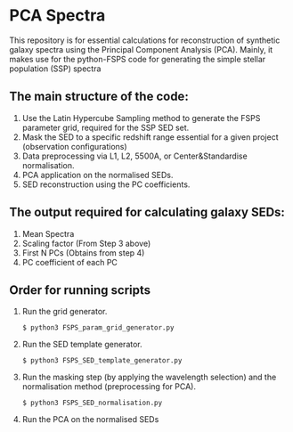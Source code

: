 # PCA Spectra
This repository is for essential calculations for reconstruction of synthetic galaxy spectra using the Principal Component Analysis (PCA). Mainly, it makes use for the python-FSPS code for generating the simple stellar population (SSP) spectra
## The main structure of the code:
1. Use the Latin Hypercube Sampling method to generate the FSPS parameter grid, required for the SSP SED set.
2. Mask the SED to a specific redshift range essential for a given project (observation configurations)
3. Data preprocessing via L1, L2, 5500A, or Center&Standardise normalisation.
4. PCA application on the normalised SEDs.
5. SED reconstruction using the PC coefficients.



## The output required for calculating galaxy SEDs:
1. Mean Spectra
2. Scaling factor (From Step 3 above)
3. First N PCs (Obtains from step 4)
4. PC coefficient of each PC

## Order for running scripts
1. Run the grid generator.
    ```
    $ python3 FSPS_param_grid_generator.py
    ```
2. Run the SED template generator.
    ``` 
    $ python3 FSPS_SED_template_generator.py
    ```
3. Run the masking step (by applying the wavelength selection) and the normalisation method (preprocessing for PCA).
    ``` 
    $ python3 FSPS_SED_normalisation.py    
    ```
4. Run the PCA on the normalised SEDs
